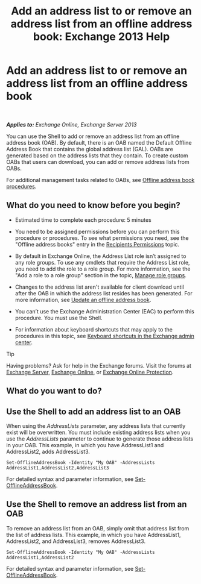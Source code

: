 ﻿---
title: 'Add an address list to or remove an address list from an offline address book: Exchange 2013 Help'
TOCTitle: Add an address list to or remove an address list from an offline address book
ms:assetid: 86bd5651-ad41-4516-bf23-6579f4e4da03
ms:mtpsurl: https://technet.microsoft.com/en-us/library/Bb123563(v=EXCHG.150)
ms:contentKeyID: 49289338
ms.date: 12/10/2017
mtps_version: v=EXCHG.150
---

# Add an address list to or remove an address list from an offline address book

 

_**Applies to:** Exchange Online, Exchange Server 2013_


You can use the Shell to add or remove an address list from an offline address book (OAB). By default, there is an OAB named the Default Offline Address Book that contains the global address list (GAL). OABs are generated based on the address lists that they contain. To create custom OABs that users can download, you can add or remove address lists from OABs.

For additional management tasks related to OABs, see [Offline address book procedures](offline-address-book-procedures-exchange-2013-help.md).

## What do you need to know before you begin?

  - Estimated time to complete each procedure: 5 minutes

  - You need to be assigned permissions before you can perform this procedure or procedures. To see what permissions you need, see the "Offline address books" entry in the [Recipients Permissions](recipients-permissions-exchange-2013-help.md) topic.

  - By default in Exchange Online, the Address List role isn’t assigned to any role groups. To use any cmdlets that require the Address List role, you need to add the role to a role group. For more information, see the "Add a role to a role group" section in the topic, [Manage role groups](manage-role-groups-exchange-2013-help.md).

  - Changes to the address list aren't available for client download until after the OAB in which the address list resides has been generated. For more information, see [Update an offline address book](update-an-offline-address-book-exchange-2013-help.md).

  - You can’t use the Exchange Administration Center (EAC) to perform this procedure. You must use the Shell.

  - For information about keyboard shortcuts that may apply to the procedures in this topic, see [Keyboard shortcuts in the Exchange admin center](keyboard-shortcuts-in-the-exchange-admin-center-exchange-online-protection-help.md).


> [!TIP]
> Having problems? Ask for help in the Exchange forums. Visit the forums at <A href="https://go.microsoft.com/fwlink/p/?linkid=60612">Exchange Server</A>, <A href="https://go.microsoft.com/fwlink/p/?linkid=267542">Exchange Online</A>, or <A href="https://go.microsoft.com/fwlink/p/?linkid=285351">Exchange Online Protection</A>.



## What do you want to do?

## Use the Shell to add an address list to an OAB

When using the *AddressLists* parameter, any address lists that currently exist will be overwritten. You must include existing address lists when you use the *AddressLists* parameter to continue to generate those address lists in your OAB. This example, in which you have AddressList1 and AddressList2, adds AddressList3.

    Set-OfflineAddressBook -Identity "My OAB" -AddressLists AddressList1,AddressList2,AddressList3

For detailed syntax and parameter information, see [Set-OfflineAddressBook](https://technet.microsoft.com/en-us/library/aa996330\(v=exchg.150\)).

## Use the Shell to remove an address list from an OAB

To remove an address list from an OAB, simply omit that address list from the list of address lists. This example, in which you have AddressList1, AddressList2, and AddressList3, removes AddressList3.

    Set-OfflineAddressBook -Identity "My OAB" -AddressLists AddressList1,AddressList2

For detailed syntax and parameter information, see [Set-OfflineAddressBook](https://technet.microsoft.com/en-us/library/aa996330\(v=exchg.150\)).

